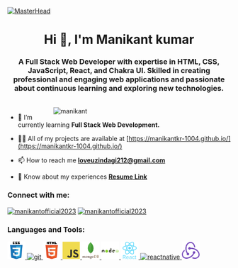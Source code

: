 [![MasterHead](https://camo.githubusercontent.com/48ec00ed4c84e771db4a1db90b56352923a8d644452a32b434d68e97006c9337/68747470733a2f2f63686b736b696c6c732e636f6d2f77702d636f6e74656e742f75706c6f6164732f323032302f30342f504e432d416e696d617465642d42616e6e6572732e676966)](https://github.com/Manikantkr-1004)
<h1 align="center">Hi 👋, I'm Manikant kumar</h1>
<h3 align="center">A Full Stack Web Developer with expertise in HTML, CSS, JavaScript, React, and Chakra UI. Skilled in creating professional and engaging web applications and passionate about continuous learning and exploring new technologies.</h3>
<br/>
<img align="right" alt="manikant" width="400" src="https://user-images.githubusercontent.com/69011963/137184767-79a13ec7-1bb3-4341-a6da-3a149c9c159a.gif"/>

- 🌱 I’m currently learning **Full Stack Web Development.**

- 👨‍💻 All of my projects are available at [https://manikantkr-1004.github.io/](https://manikantkr-1004.github.io/)

- 📫 How to reach me **loveuzindagi212@gmail.com**

- 📄 Know about my experiences **[Resume Link](https://drive.google.com/file/d/1v101nto8M20QbFkWdLUNZ7SP9-8LHSSJ/view?usp=drive_link)**

<h3 align="left">Connect with me:</h3>
<p align="left">
<a href="https://linkedin.com/in/manikantofficial2023" target="blank"><img align="center" src="https://cdn-icons-png.flaticon.com/512/174/174857.png" alt="manikantofficial2023" height="30" width="30" /></a> <a href="mailto:loveuzindagi212@gmail.com" target="blank"><img align="center" src="https://mailmeteor.com/logos/assets/PNG/Gmail_Logo_256px.png" alt="manikantofficial2023" height="30" width="30" /></a>
</p>

<h3 align="left">Languages and Tools:</h3>
<p align="left"> <a href="https://www.w3schools.com/css/" target="_blank" rel="noreferrer"> <img src="https://raw.githubusercontent.com/devicons/devicon/master/icons/css3/css3-original-wordmark.svg" alt="css3" width="40" height="40"/> </a> <a href="https://git-scm.com/" target="_blank" rel="noreferrer"> <img src="https://www.vectorlogo.zone/logos/git-scm/git-scm-icon.svg" alt="git" width="40" height="40"/> </a> <a href="https://www.w3.org/html/" target="_blank" rel="noreferrer"> <img src="https://raw.githubusercontent.com/devicons/devicon/master/icons/html5/html5-original-wordmark.svg" alt="html5" width="40" height="40"/> </a> <a href="https://developer.mozilla.org/en-US/docs/Web/JavaScript" target="_blank" rel="noreferrer"> <img src="https://raw.githubusercontent.com/devicons/devicon/master/icons/javascript/javascript-original.svg" alt="javascript" width="40" height="40"/> </a> <a href="https://www.mongodb.com/" target="_blank" rel="noreferrer"> <img src="https://raw.githubusercontent.com/devicons/devicon/master/icons/mongodb/mongodb-original-wordmark.svg" alt="mongodb" width="40" height="40"/> </a> <a href="https://nodejs.org" target="_blank" rel="noreferrer"> <img src="https://raw.githubusercontent.com/devicons/devicon/master/icons/nodejs/nodejs-original-wordmark.svg" alt="nodejs" width="40" height="40"/> </a> <a href="https://reactjs.org/" target="_blank" rel="noreferrer"> <img src="https://raw.githubusercontent.com/devicons/devicon/master/icons/react/react-original-wordmark.svg" alt="react" width="40" height="40"/> </a> <a href="https://reactnative.dev/" target="_blank" rel="noreferrer"> <img src="https://reactnative.dev/img/header_logo.svg" alt="reactnative" width="40" height="40"/> </a> <a href="https://redux.js.org" target="_blank" rel="noreferrer"> <img src="https://raw.githubusercontent.com/devicons/devicon/master/icons/redux/redux-original.svg" alt="redux" width="40" height="40"/> </a> </p>
